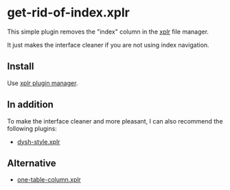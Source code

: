 # get-rid-of-index.xplr

This simple plugin removes the "index" column in the [xplr](https://github.com/sayanarijit/xplr) file manager. 

It just makes the interface cleaner if you are not using index navigation.


## Install

Use [xplr plugin manager](https://github.com/dtomvan/xpm.xplr/).


## In addition

To make the interface cleaner and more pleasant, I can also recommend the following plugins:
- [dysh-style.xplr](https://github.com/dy-sh/dysh-style.xplr)


## Alternative

- [one-table-column.xplr](https://github.com/duganchen/one-table-column.xplr)
